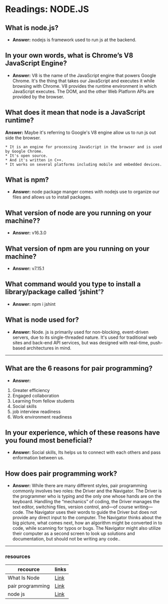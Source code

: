 # Readings: NODE.JS

## **What is node.js?**

* **Answer:** nodejs is framework used to run js at the backend.

## **In your own words, what is Chrome’s V8 JavaScript Engine?**

* **Answer:** V8 is the name of the JavaScript engine that powers Google Chrome. It's the thing that takes our JavaScript and executes it while browsing with Chrome. V8 provides the runtime environment in which JavaScript executes. The DOM, and the other Web Platform APIs are provided by the browser.

## **What does it mean that node is a JavaScript runtime?**

 **Answer:**
   Maybe it's referring to Google's V8 engine  allow us to run js out side the browser.

    * It is an engine for processing JavaScript in the browser and is used by Google Chrome.
    * It's open source.
    * And it's written in C++.
    * It works on several platforms including mobile and embedded devices.

## **What is npm?**

* **Answer:** node package manger comes with nodejs use to organize our files and allows us to install packages.

## **What version of node are you running on your machine??**

* **Answer:** v16.3.0

## **What version of npm are you running on your machine?**

* **Answer:** v7.15.1

## **What command would you type to install a library/package called ‘jshint’?**

* **Answer:** npm i jshint

## **What is node used for?**

* **Answer:** Node. js is primarily used for non-blocking, event-driven servers, due to its single-threaded nature. It's used for traditional web sites and back-end API services, but was designed with real-time, push-based architectures in mind.

----------------------------------------------------------------------

## **What are the 6 reasons for pair programming?**

* **Answer:**

1. Greater efficiency
2. Engaged collaboration
3. Learning from fellow students
4. Social skills
5. job interview readiness
6. Work environment readiness

## **In your experience, which of these reasons have you found most beneficial?**

* **Answer:** Social skills, Its helps us to connect with each others and pass enformation between us.

## **How does pair programming work?**

* **Answer:** While there are many different styles, pair programming commonly involves two roles: the Driver and the Navigator. The Driver is the programmer who is typing and the only one whose hands are on the keyboard. Handling the “mechanics” of coding, the Driver manages the text editor, switching files, version control, and—of course writing—code. The Navigator uses their words to guide the Driver but does not provide any direct input to the computer. The Navigator thinks about the big picture, what comes next, how an algorithm might be converted in to code, while scanning for typos or bugs. The Navigator might also utilize their computer as a second screen to look up solutions and documentation, but should not be writing any code..

----------------------------------------------------------------------

### resources

recource      | links
------------- | -------------
What Is Node   | [Link](https://www.sitepoint.com/an-introduction-to-node-js/)
pair programming | [Link](https://www.codefellows.org/blog/6-reasons-for-pair-programming/)
node js | [Link](https://www.codefellows.org/blog/6-reasons-for-pair-programming/https://www.codefellows.org/blog/6-reasons-for-pair-programming/)
